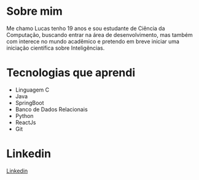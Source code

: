 # Sobre mim

Me chamo Lucas tenho 19 anos e sou estudante de Ciência da Computação, buscando entrar na área de desenvolvimento, mas também com interece no mundo acadêmico e pretendo em breve iniciar uma iniciação científica sobre Inteligências.

# Tecnologias que aprendi

- Linguagem C
- Java
- SpringBoot
- Banco de Dados Relacionais
- Python
- ReactJs
- Git

# Linkedin

[Linkedin](https://www.linkedin.com/in/lucas-de-oliveira-garcia-54a942266/)